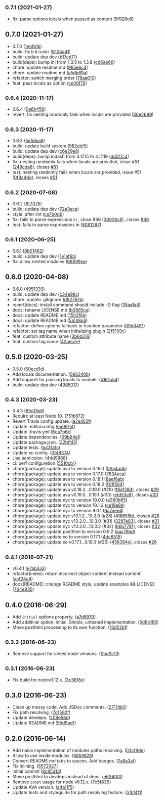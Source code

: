## <small>0.7.1 (2021-01-27)</small>

* fix: parse options locals when passed as content ([5f928c8](https://github.com/canvaskisa/posthtml-modules/commit/5f928c8))



## 0.7.0 (2021-01-27)

* 0.7.0 ([1ebfb1b](https://github.com/canvaskisa/posthtml-modules/commit/1ebfb1b))
* build: fix lint runer ([6104a41](https://github.com/canvaskisa/posthtml-modules/commit/6104a41))
* build: update dep dev ([b17cd71](https://github.com/canvaskisa/posthtml-modules/commit/b17cd71))
* build(deps): bump ini from 1.3.5 to 1.3.8 ([cd6ae66](https://github.com/canvaskisa/posthtml-modules/commit/cd6ae66))
* chore: update readme.md ([985e6c4](https://github.com/canvaskisa/posthtml-modules/commit/985e6c4))
* chore: update readme.md ([a5db69a](https://github.com/canvaskisa/posthtml-modules/commit/a5db69a))
* refactor: switch merging order ([79aa010](https://github.com/canvaskisa/posthtml-modules/commit/79aa010))
* feat: pass locals as option ([ce06f76](https://github.com/canvaskisa/posthtml-modules/commit/ce06f76))



## <small>0.6.4 (2020-11-17)</small>

* 0.6.4 ([0a6b456](https://github.com/canvaskisa/posthtml-modules/commit/0a6b456))
* revert: fix nesting randomly fails when locals are provided ([36e2689](https://github.com/canvaskisa/posthtml-modules/commit/36e2689))



## <small>0.6.3 (2020-11-17)</small>

* 0.6.3 ([5e5dea9](https://github.com/canvaskisa/posthtml-modules/commit/5e5dea9))
* build: update build system ([982ebf5](https://github.com/canvaskisa/posthtml-modules/commit/982ebf5))
* build: update dep dev ([c6e29e8](https://github.com/canvaskisa/posthtml-modules/commit/c6e29e8))
* build(deps): bump lodash from 4.17.15 to 4.17.19 ([d65f7c4](https://github.com/canvaskisa/posthtml-modules/commit/d65f7c4))
* fix: nesting randomly fails when locals are provided, close #51 ([249cda6](https://github.com/canvaskisa/posthtml-modules/commit/249cda6)), closes [#51](https://github.com/canvaskisa/posthtml-modules/issues/51)
* test: nesting randomly fails when locals are provided, issue #51 ([0f8a44e](https://github.com/canvaskisa/posthtml-modules/commit/0f8a44e)), closes [#51](https://github.com/canvaskisa/posthtml-modules/issues/51)



## <small>0.6.2 (2020-07-08)</small>

* 0.6.2 ([6f7ff75](https://github.com/canvaskisa/posthtml-modules/commit/6f7ff75))
* build: update dep dev ([72a3eca](https://github.com/canvaskisa/posthtml-modules/commit/72a3eca))
* style: after lint ([ce7b0db](https://github.com/canvaskisa/posthtml-modules/commit/ce7b0db))
* fix: fails to parse expressions in <content>, close #46 ([38036c6](https://github.com/canvaskisa/posthtml-modules/commit/38036c6)), closes [#46](https://github.com/canvaskisa/posthtml-modules/issues/46)
* test: fails to parse expressions in <content> ([8081287](https://github.com/canvaskisa/posthtml-modules/commit/8081287))



## <small>0.6.1 (2020-06-25)</small>

* 0.6.1 ([8b01482](https://github.com/canvaskisa/posthtml-modules/commit/8b01482))
* build: update dep dev ([1e1af9b](https://github.com/canvaskisa/posthtml-modules/commit/1e1af9b))
* fix: allow nested modules ([68699ea](https://github.com/canvaskisa/posthtml-modules/commit/68699ea))



## 0.6.0 (2020-04-08)

* 0.6.0 ([4951039](https://github.com/canvaskisa/posthtml-modules/commit/4951039))
* build: update dep dev ([c34e99c](https://github.com/canvaskisa/posthtml-modules/commit/c34e99c))
* chore: update .gitignore ([d92797b](https://github.com/canvaskisa/posthtml-modules/commit/d92797b))
* revert(docs): install command should include -D flag ([35aa1a5](https://github.com/canvaskisa/posthtml-modules/commit/35aa1a5))
* docs: rename LICENSE.md ([b3865ce](https://github.com/canvaskisa/posthtml-modules/commit/b3865ce))
* docs: update README.md ([15b3f8e](https://github.com/canvaskisa/posthtml-modules/commit/15b3f8e))
* docs: update README.md ([5a148c6](https://github.com/canvaskisa/posthtml-modules/commit/5a148c6))
* refactor: define options fallback in function parameter ([09b0491](https://github.com/canvaskisa/posthtml-modules/commit/09b0491))
* refactor: set tag name when initializing plugin ([2f5100c](https://github.com/canvaskisa/posthtml-modules/commit/2f5100c))
* feat: custom attribute name ([3b6d316](https://github.com/canvaskisa/posthtml-modules/commit/3b6d316))
* feat: custom tag name ([42aeb7e](https://github.com/canvaskisa/posthtml-modules/commit/42aeb7e))



## 0.5.0 (2020-03-25)

* 0.5.0 ([60ecd1d](https://github.com/canvaskisa/posthtml-modules/commit/60ecd1d))
* Add locals documentation. ([096340b](https://github.com/canvaskisa/posthtml-modules/commit/096340b))
* Add support for passing locals to module. ([5161b54](https://github.com/canvaskisa/posthtml-modules/commit/5161b54))
* build: update dep dev ([4985017](https://github.com/canvaskisa/posthtml-modules/commit/4985017))



## <small>0.4.3 (2020-03-23)</small>

* 0.4.3 ([8fe03e6](https://github.com/canvaskisa/posthtml-modules/commit/8fe03e6))
* Require at least Node 10. ([751b872](https://github.com/canvaskisa/posthtml-modules/commit/751b872))
* Revert Travis config update. ([e2ad62f](https://github.com/canvaskisa/posthtml-modules/commit/e2ad62f))
* Update .editorconfig ([ea091ef](https://github.com/canvaskisa/posthtml-modules/commit/ea091ef))
* Update .travis.yml ([6ca7b6c](https://github.com/canvaskisa/posthtml-modules/commit/6ca7b6c))
* Update dependencies. ([69b94a1](https://github.com/canvaskisa/posthtml-modules/commit/69b94a1))
* Update package.json. ([32bff45](https://github.com/canvaskisa/posthtml-modules/commit/32bff45))
* Update tests. ([b431a1c](https://github.com/canvaskisa/posthtml-modules/commit/b431a1c))
* Update xo config. ([05f8374](https://github.com/canvaskisa/posthtml-modules/commit/05f8374))
* Use semicolon. ([44d9868](https://github.com/canvaskisa/posthtml-modules/commit/44d9868))
* ci: perf configuretion ([5510cb1](https://github.com/canvaskisa/posthtml-modules/commit/5510cb1))
* chore(package): update ava to version 0.16.0 ([03e4adb](https://github.com/canvaskisa/posthtml-modules/commit/03e4adb))
* chore(package): update ava to version 0.17.0 ([7634eca](https://github.com/canvaskisa/posthtml-modules/commit/7634eca))
* chore(package): update ava to version 0.18.1 ([8eef6ab](https://github.com/canvaskisa/posthtml-modules/commit/8eef6ab))
* chore(package): update ava to version 0.18.2 ([fb1f584](https://github.com/canvaskisa/posthtml-modules/commit/fb1f584))
* chore(package): update ava v0.18.2...0.19.0 (#29) ([f6e138d](https://github.com/canvaskisa/posthtml-modules/commit/f6e138d)), closes [#29](https://github.com/canvaskisa/posthtml-modules/issues/29)
* chore(package): update ava v0.19.0...0.19.1 (#30) ([efd53a9](https://github.com/canvaskisa/posthtml-modules/commit/efd53a9)), closes [#30](https://github.com/canvaskisa/posthtml-modules/issues/30)
* chore(package): update nyc to version 10.0.0 ([a380b65](https://github.com/canvaskisa/posthtml-modules/commit/a380b65))
* chore(package): update nyc to version 10.1.2 ([ce19a6b](https://github.com/canvaskisa/posthtml-modules/commit/ce19a6b))
* chore(package): update nyc to version 9.0.1 ([6a7aee4](https://github.com/canvaskisa/posthtml-modules/commit/6a7aee4))
* chore(package): update nyc v10.1.2...10.2.0 (#28) ([418655b](https://github.com/canvaskisa/posthtml-modules/commit/418655b)), closes [#28](https://github.com/canvaskisa/posthtml-modules/issues/28)
* chore(package): update nyc v10.2.0...10.3.0 (#31) ([0297e83](https://github.com/canvaskisa/posthtml-modules/commit/0297e83)), closes [#31](https://github.com/canvaskisa/posthtml-modules/issues/31)
* chore(package): update nyc v10.3.0...10.3.2 (#32) ([b6b7781](https://github.com/canvaskisa/posthtml-modules/commit/b6b7781)), closes [#32](https://github.com/canvaskisa/posthtml-modules/issues/32)
* chore(package): update posthtml to version 0.9.2 ([aac79bd](https://github.com/canvaskisa/posthtml-modules/commit/aac79bd))
* chore(package): update xo to version 0.17.1 ([4dc8519](https://github.com/canvaskisa/posthtml-modules/commit/4dc8519))
* chore(package): update xo v0.17.1...0.19.0 (#26) ([458384e](https://github.com/canvaskisa/posthtml-modules/commit/458384e)), closes [#26](https://github.com/canvaskisa/posthtml-modules/issues/26)



## <small>0.4.1 (2016-07-21)</small>

* v0.4.1 ([e7ab3a3](https://github.com/canvaskisa/posthtml-modules/commit/e7ab3a3))
* refactor(index): return incorrect object content instead content ([acf24c4](https://github.com/canvaskisa/posthtml-modules/commit/acf24c4))
* docs(README): change README style, update examples && LICENSE ([764e935](https://github.com/canvaskisa/posthtml-modules/commit/764e935))



## 0.4.0 (2016-06-29)

* Add `initial` options property. ([a7d8970](https://github.com/canvaskisa/posthtml-modules/commit/a7d8970))
* Add additinal option: initial. Simple, untested implementation. ([5d8b186](https://github.com/canvaskisa/posthtml-modules/commit/5d8b186))
* Move posthtml processing to its own function. ([16d52b1](https://github.com/canvaskisa/posthtml-modules/commit/16d52b1))



## <small>0.3.2 (2016-06-23)</small>

* Remove support for oldest node versions. ([0bd3c13](https://github.com/canvaskisa/posthtml-modules/commit/0bd3c13))



## <small>0.3.1 (2016-06-23)</small>

* Fix build for nodev0.12.x. ([3e38f8e](https://github.com/canvaskisa/posthtml-modules/commit/3e38f8e))



## 0.3.0 (2016-06-23)

* Clean up messy code. Add JSDoc comments. ([2711db0](https://github.com/canvaskisa/posthtml-modules/commit/2711db0))
* Fix path resolving. ([7d1592f](https://github.com/canvaskisa/posthtml-modules/commit/7d1592f))
* Update devdeps. ([208e58d](https://github.com/canvaskisa/posthtml-modules/commit/208e58d))
* Update README.md ([55d9ad1](https://github.com/canvaskisa/posthtml-modules/commit/55d9ad1))



## 0.2.0 (2016-06-14)

* Add naive implementation of modules paths resolving. ([03cf8de](https://github.com/canvaskisa/posthtml-modules/commit/03cf8de))
* Allow to use <content/> inside modules. ([5659826](https://github.com/canvaskisa/posthtml-modules/commit/5659826))
* Convert README.md tabs to spaces. Add badges. ([7a9a3af](https://github.com/canvaskisa/posthtml-modules/commit/7a9a3af))
* Fix <content> inlining. ([6572927](https://github.com/canvaskisa/posthtml-modules/commit/6572927))
* Initial commit ([8c85d13](https://github.com/canvaskisa/posthtml-modules/commit/8c85d13))
* Move posthtml to devdeps instead of deps. ([e6340f0](https://github.com/canvaskisa/posthtml-modules/commit/e6340f0))
* Remove `const` usage for node v0.12.x. ([7c5f839](https://github.com/canvaskisa/posthtml-modules/commit/7c5f839))
* Update AVA version. ([a4a11f5](https://github.com/canvaskisa/posthtml-modules/commit/a4a11f5))
* Update tests and styleguide for path resolving feature. ([51bf4f1](https://github.com/canvaskisa/posthtml-modules/commit/51bf4f1))



